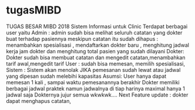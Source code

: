 # tugasMIBD
TUGAS BESAR MIBD 2018
Sistem Informasi untuk Clinic
Terdapat berbagai user yaitu
Admin : admin sudah bisa melihat seluruh catatan yang dokter buat terhadap pasiennya meskipun catatan itu sudah dihapus
	  : menambahkan spesialisasi , mendaftarkan dokter baru , menghitung jadwal kerja jam dokter dan menghitung total pasien yang sudah dilayani
Dokter: Dokter sudah bisa membuat catatan dan mengedit catatan,menambahkan tarif awal,mengedit tarif 
User : sudah bisa memesan, memilih spesialisasi, 
Sistem : Sistem akan menolak JIKA pemesanan sudah lewat atau jadwal yang dipesan sudah melebihi kapasitas
Asumsi:
User hanya dapat memesan 1 kali , sampai waktu pemesanannya berakhir 
Dokter memiliki berbagai jadwal praktek namun jadwalnya di tiap harinya maximal hanya 1 jadwal saja
Dokternya jujur semua wkwkwk....
Next Feature update : dokter dapat menghapus catatan,